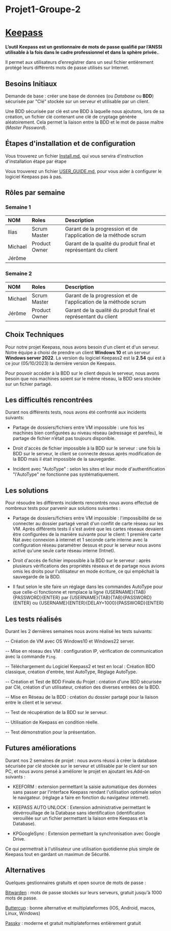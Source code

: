 # Projet1-Groupe-2 
# [Keepass](https://keepass.info/)
 
**L’outil Keepass est un gestionnaire de mots de passe qualifié par l’ANSSI utilisable à la fois dans le cadre professionnel et dans la sphère privée.**.

Il permet aux utilisateurs d’enregistrer dans un seul fichier entièrement protégé leurs différents mots de passe utilisés sur Internet.


## Besoins Initiaux

Demande de base : créer une base de données (ou _Database_ ou **BDD**) sécurisée par "Clé" stockée sur un serveur et utilisable par un client.

Une BDD sécurisée par clé est une BDD à laquelle nous ajoutons, lors de sa création, un fichier clé contenant une clé de cryptage générée aléatoirement. Cela permet la liaison entre la BDD et le mot de passe maître (_Master Password_).


## Étapes d'installation et de configuration

Vous trouverez un fichier [Install.md](https://github.com/iliasssss/Projet-Groupe-2/blob/main/Install.md), qui vous servira d'instruction d'installation étape par étape

Vous trouverez un fichier [USER_GUIDE.md](https://github.com/iliasssss/Projet-Groupe-2/blob/main/USER_GUIDE.md), pour vous aider à configurer le logiciel Keepass pas à pas.


##  Rôles par semaine

### Semaine 1 
| NOM | Roles | Description |
| :-- |:----- | :---------- |
| Ilias    | Scrum Master      | Garant de la progression et de l'application de la méthode scrum   |
|  Michael   | Product Owner   |  Garant de la qualité du produit final et représentant du client   |
|  Jérôme  |       |           | Tests et travail sur présentation  |

### Semaine 2 
| NOM | Roles | Description |
| :-- |:----- | :---------- |
|  Michael | Scrum Master     |  Garant de la progression et de l'application de la méthode scrum   |
|  Jérôme  |  Product Owner   |  Garant de la qualité du produit final et représentant du client    |


##  Choix Techniques

Pour notre projet Keepass, nous avons besoin d'un client et d'un serveur. Notre équipe a choisi de prendre un client **Windows 10** et un serveur **Windows server 2022**.
La version du logiciel Keepass2 est la **2.54** qui est à ce jour (05/10/2023) la dernière version de Keepass.

Pour pouvoir accéder à la BDD sur le client depuis le serveur, nous avons besoin que nos machines soient sur le même réseau, la BDD sera stockée sur un fichier partagé. 


##  Les difficultés rencontrées

Durant nos différents tests, nous avons été confronté aux incidents suivants: 

 -  Partage de dossiers/fichiers entre VM impossible : une fois les machines bien configurées au niveau réseau (adressage et parefeu), le partage de fichier n’était pas toujours disponible.  
 
 -  Droit d'accès de fichier impossible à la BDD sur le serveur : une fois la BDD sur le serveur, le client se connecte dessus après modification de la BDD mais il était impossible de la sauvegarder.

 -  Incident avec "AutoType" : selon les sites et leur mode d'authentification "l'AutoType" ne fonctionne pas systématiquement.


##  Les solutions 

Pour résoudre les différents incidents rencontrés nous avons effectué de nombreux tests pour parvenir aux solutions suivantes :
 
 -  Partage de dossiers/fichiers entre VM impossible : l'impossibilité de se connecter au dossier partagé venait d'un conflit de carte réseau sur les VM. Après différents tests il s'est avéré que les cartes réseaux devaient être configurées de la manière suivante pour le client: 1 première carte Nat avec connexion à internet et 1 seconde carte interne avec la configuration réseau paramétrer dessus et pour le serveur nous avons activé qu'une seule carte réseau interne (Intnet).
 
 -  Droit d'accès de fichier impossible à la BDD sur le serveur : après plusieurs vérifications des propriétés réseaux et de partage nous avions omis les droits pour l'utilisateur en mode écriture, ce qui empêchait la sauvegarde de la BDD.
 
 -  Il faut selon le site faire un réglage dans les commandes AutoType pour que celle-ci fonctionne et remplace la ligne {USERNAME}{TAB}{PASSWORD}{ENTER} par {USERNAME}{TAB}{TAB}{PASSWORD}{ENTER} ou {USERNAME}{ENTER}{DELAY=1000}{PASSWORD}{ENTER} 


##  Les tests réalisés

Durant les 2 dernières semaines nous avons réalisé les tests suivants:

-- Création de VM avec OS Windows10 et Windows22 server.

-- Mise en réseau des VM : configuration IP, vérification de communication avec la commande `Ping`.

-- Téléchargement du Logiciel Keepass2 et test en local : Création BDD classique, création d'entrée, test AutoType, Réglage AutoType.

-- Création et Test de BDD Finale du Projet : création d'une BDD sécurisée par Clé, création d'un utilisateur, création des diverses entrées de la BDD.

-- Mise en Réseau de la BDD : création du dossier partagé pour la liaison entre le client et le serveur.

-- Test de récupération de la BDD sur le serveur.

-- Utilisation de Keepass en condition réelle.

-- Test démonstration pour la présentation.

##  Futures améliorations

Durant nos 2 semaines de projet : nous avons réussi à créer la database sécurisée par clé stockée sur le serveur et utilisable par le client sur son PC, et nous avons pensé à améliorer le projet en ajoutant les Add-on suivants :

  -  KEEFORM : extension permettant la saisie automatique des données sans passer par l'interface Keepass rendant l'utilisation optimale selon le navigateur. (réglage a faire en fonction du navigateur internet).

  -  KEEPASS AUTO UNLOCK : Extension administrative permettant le dévérrouillage de la Database sans identification (identification verouillée sur un fichier permettant la liaison entre Keepass et la Database).

  - KPGoogleSync : Extension permettant la synchronisation avec Google Drive.

Ce qui permettrait à l'utilisateur une utilisation quotidienne plus simple de Keepass tout en gardant un maximun de Sécurité.

## Alternatives 

Quelques gestionnaires gratuits et open source de mots de passe :

[Bitwarden](https://bitwarden.com) : mots de passe stockés sur leurs serveurs, gratuit jusqu'à 1000 mots de passe.

[Buttercup](https://buttercup.pw/) :  bonne alternative et multiplateformes (IOS, Android, macos, Linux, Windows)

[Passky](https://passky.org/?utm_source=bdmtools&utm_medium=siteweb&utm_campaign=passky) :  moderne et gratuit multiplateformes entièrement gratuit
